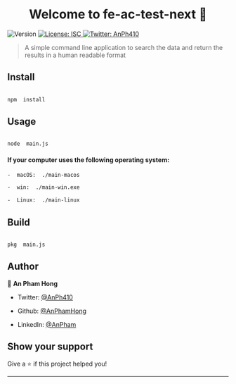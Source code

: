 
<h1  align="center">Welcome to fe-ac-test-next 👋</h1>

<p>

<img  alt="Version"  src="https://img.shields.io/badge/version-1.0.0-blue.svg?cacheSeconds=2592000"  />

<a  href="#"  target="_blank">

<img  alt="License: ISC"  src="https://img.shields.io/badge/License-ISC-yellow.svg"  />

</a>

<a  href="https://twitter.com/AnPh410"  target="_blank">

<img  alt="Twitter: AnPh410"  src="https://img.shields.io/twitter/follow/AnPh410.svg?style=social"  />

</a>

</p>

  

> A simple command line application to search the data and return the results in a human readable format

  

## Install

  

```sh

npm  install

```

  

## Usage

  

```sh

node  main.js

```
  

#### If your computer uses the following operating system:
```sh
-  macOS:  ./main-macos

-  win:  ./main-win.exe

-  Linux:  ./main-linux
```

## Build

  

```sh

pkg  main.js

```

  

## Author

  

👤 **An Pham Hong**

  

* Twitter: [@AnPh410](https://twitter.com/AnPh410)

* Github: [@AnPhamHong](https://github.com/AnPhamHong)

* LinkedIn: [@AnPham](https://linkedin.com/in/AnPham)

  

## Show your support

  

Give a ⭐️ if this project helped you!

  

***